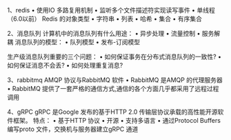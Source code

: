 1、redis
• 使用IO 多路复用机制
• 监听多个文件描述符实现读写事件
• 单线程（6.0以前）
Redis 的对象类型
• 字符串
• 列表
• 哈希
• 集合
• 有序集合

2、消息队列
计算机中的消息队列有什么用途：
• 异步处理
• 流量控制
• 服务解耦
消息队列的模型：
• 队列模型
• 发布-订阅模型

生产级消息队列重要的三个问题：
• 如何保证事务在分布式消息队列的一致性?
• 如何保证消息不会丢?
• 如何处理重复消息?

3、rabbitmq
AMQP 协议与RabbitMQ 软件
• RabbitMQ 是AMQP 的代理服务器
• RabbitMQ 提供了一套严格的通信方式,通信的各个方面几乎都采用了远程过程调用

4、gRPC
gRPC 是Google 发布的基于HTTP 2.0 传输层协议承载的高性能开源软件框架。
特点：
• 基于HTTP 协议
• 开源
• 支持多语言
• 通过Protocol Buffers 编写proto 文件，交换机与服务器建立gRPC 通道